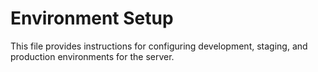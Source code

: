 # Environment Setup

This file provides instructions for configuring development, staging, and production environments for the server.
